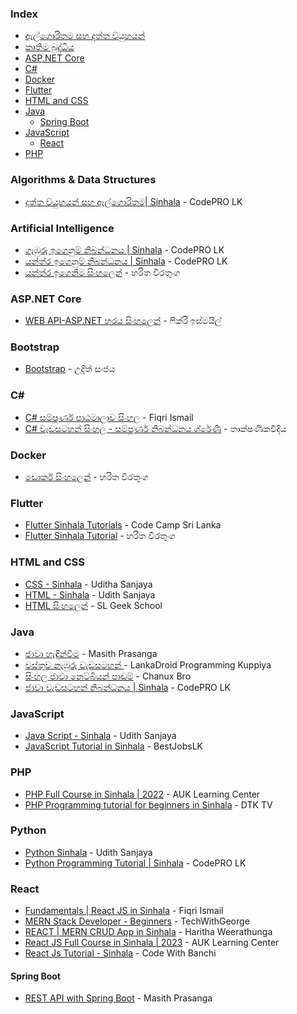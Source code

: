 ### Index

* [ඇල්ගොරිතම සහ දත්ත ව්යුහයන්](#algorithms--data-structures)
* [කෘතිම බුද්ධිය](#artificial-intelligence)
* [ASP.NET Core](#aspnet-core)
* [C#](#csharp)
* [Docker](#docker)
* [Flutter](#flutter)
* [HTML and CSS](#html-and-css)
* [Java](#java)
    * [Spring Boot](#spring-boot)
* [JavaScript](#javascript)
    * [React](#react)
* [PHP](#php)


### Algorithms & Data Structures

* [දත්ත ව්යුහයන් සහ ඇල්ගොරිතම\| Sinhala](https://www.youtube.com/playlist?list=PL495mke12zYDIwsabzb61OLdBpg3QDcXg) - CodePRO LK


### Artificial Intelligence

* [ගැඹුරු ඉගෙනුම් නිබන්ධනය \| Sinhala](https://www.youtube.com/playlist?list=PL495mke12zYBLz2j_RoYbIltaYxvaTd9k) - CodePRO LK
* [යන්ත්ර ඉගෙනුම් නිබන්ධනය \| Sinhala](https://www.youtube.com/playlist?list=PL495mke12zYDHN9ONfcal1eQfo8VqmOgu) - CodePRO LK
* [යන්ත්ර ඉගෙනීම සිංහලෙන්](https://www.youtube.com/playlist?list=PLtoqJbwHBeHwoVBWYTRvo_HAqwzvYMHGq) - හරිත වීරතුංග


### ASP.NET Core

* [WEB API-ASP.NET හරය සිංහලෙන්](https://youtube.com/playlist?list=PLvvtf05eMZ2CpeAsq93DqWJHHyvCSa2Qn) - ෆික්රි ඉස්මයිල්


### Bootstrap

* [Bootstrap](https://youtube.com/playlist?list=PLXNgqM9ig24c7IdumyymD9q3e2hsz9U1m) - උදිත් සංජය


### <a id="csharp"></a>C\#

* [C# සම්පූර්ණ පාඨමාලාව සිංහල](https://youtube.com/playlist?list=PLvvtf05eMZ2CXD2JdZgSBgyl13ODqHOkO) - Fiqri Ismail
* [C# වැඩසටහන් සිංහල - සම්පූර්ණ නිබන්ධනය ශ්රේණි](https://www.youtube.com/playlist?list=PLUrYmKQ-FfzqVhQWb2qQLWB0hCF9oyVuy) - තාක්ෂණිකවීදිය


### Docker

* [ඩොකර් සිංහලෙන්](https://www.youtube.com/playlist?list=PLtoqJbwHBeHw822TLAz3ODdfT72feqCqP) - හරිත වීරතුංග


### Flutter

* [Flutter Sinhala Tutorials](https://www.youtube.com/playlist?list=PLdRfLcb1Dvix15denuU7KoSdPiy_Xzp24) - Code Camp Sri Lanka
* [Flutter Sinhala Tutorial](https://www.youtube.com/playlist?list=PLtoqJbwHBeHwvIdBcZ9ItZ6vr6LM6Bx8W) -  හරිත වීරතුංග


### HTML and CSS

*  [CSS - Sinhala](https://youtube.com/playlist?list=PLXNgqM9ig24fvVI7DQZdJCR8Z8NqyvecA&feature=shared) - Uditha Sanjaya
*  [HTML - Sinhala](https://youtube.com/playlist?list=PLXNgqM9ig24fJcb80ksUvFzaK6TYxMOir&feature=shared) - Udith Sanjaya
*  [HTML සිංහලෙන්](https://youtube.com/playlist?list=PLWAgeLqk4SjDlN6nHs91rECgx4PbzfoZh) - SL Geek School


### Java

* [ජාවා හැඳින්වීම](https://www.youtube.com/playlist?list=PLuhSdp06EMkLgaWqSPZKLqePVw-dtqaTT) - Masith Prasanga
* [වස්තුව නැඹුරු වැඩසටහන් ](https://youtube.com/playlist?list=PLqeCu_1ZdDl63h6YR3QsxcGOB7yDS7i3b) - LankaDroid Programming Kuppiya
* [සිංහල ජාවා නෙට්බියන් පාඩම්](https://youtube.com/playlist?list=PLA3ZeQncjeVu9VHevp2SmPCQ9muVO3fEB) - Chanux Bro
* [ජාවා වැඩසටහන් නිබන්ධනය \| Sinhala](https://www.youtube.com/playlist?list=PL495mke12zYANEM9p7JT5-99Yx8Z7z_ib) - CodePRO LK


### JavaScript

* [Java Script - Sinhala](https://youtube.com/playlist?list=PLXNgqM9ig24cM_oJq3xT4_paCMDKh4w2j&feature=shared) - Udith Sanjaya
* [JavaScript Tutorial in Sinhala](https://youtube.com/playlist?list=PLYmyc7wRFoQjxkHAzHh1UIdU7ZdjTQvQt) - BestJobsLK


### PHP

* [PHP Full Course in Sinhala \| 2022](https://www.youtube.com/watch?v=RdxtOQUflrk) - AUK Learning Center
* [PHP Programming tutorial for beginners in Sinhala](https://www.youtube.com/playlist?list=PLcQPAs1DjFpc4NIeAd4QzxsZYs67UQq6c) - DTK TV


### Python

* [Python Sinhala](https://youtube.com/playlist?list=PLXNgqM9ig24fNnzfhOUXduubQW-zfb9eV&feature=shared) - Udith Sanjaya
* [Python Programming Tutorial \| Sinhala](https://www.youtube.com/playlist?list=PL495mke12zYC-ZUbzd1Z0Y6WteuvsMf7Z) - CodePRO LK


### React

* [Fundamentals \| React JS in Sinhala](https://youtube.com/playlist?list=PLvvtf05eMZ2DpDyWwmAjEuicvVxx4vIYB) - Fiqri Ismail
* [MERN Stack Developer - Beginners](https://www.youtube.com/playlist?list=PLvfC6i-hEZBnqqF7giszuYI0iqenU5NY0) -  TechWithGeorge
* [REACT \| MERN CRUD App in Sinhala](https://youtube.com/playlist?list=PLtoqJbwHBeHzAooLCGOzYVE9mkAeCnT9y) - Haritha Weerathunga
* [React JS Full Course in Sinhala \| 2023](https://www.youtube.com/watch?v=tM02uzhHDPI&t=759s) -  AUK Learning Center
* [React Js Tutorial - Sinhala](https://youtube.com/playlist?list=PL68g11dFe-_VDZNEjp3E4lD_OWaEEj0PY&feature=shared) - Code With Banchi 


#### Spring Boot

* [REST API with Spring Boot](https://www.youtube.com/playlist?list=PLuhSdp06EMkIhKEo_H-IjrG0cozCuS9lE) - Masith Prasanga

